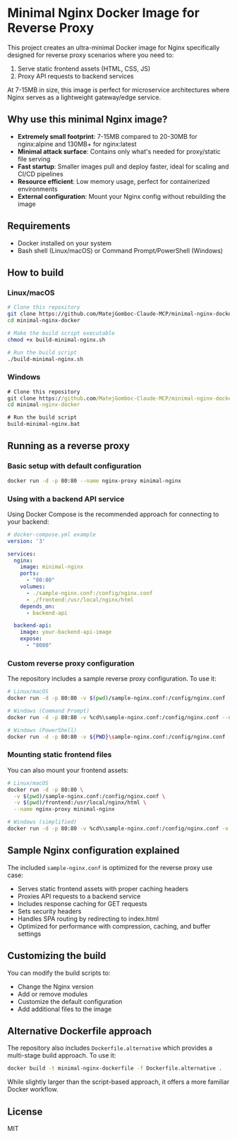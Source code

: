 # Minimal Nginx Docker Image for Reverse Proxy

This project creates an ultra-minimal Docker image for Nginx specifically designed for reverse proxy scenarios where you need to:

1. Serve static frontend assets (HTML, CSS, JS)
2. Proxy API requests to backend services

At 7-15MB in size, this image is perfect for microservice architectures where Nginx serves as a lightweight gateway/edge service.

## Why use this minimal Nginx image?

- **Extremely small footprint**: 7-15MB compared to 20-30MB for nginx:alpine and 130MB+ for nginx:latest
- **Minimal attack surface**: Contains only what's needed for proxy/static file serving
- **Fast startup**: Smaller images pull and deploy faster, ideal for scaling and CI/CD pipelines
- **Resource efficient**: Low memory usage, perfect for containerized environments
- **External configuration**: Mount your Nginx config without rebuilding the image

## Requirements

- Docker installed on your system
- Bash shell (Linux/macOS) or Command Prompt/PowerShell (Windows)

## How to build

### Linux/macOS

```bash
# Clone this repository
git clone https://github.com/MatejGomboc-Claude-MCP/minimal-nginx-docker.git
cd minimal-nginx-docker

# Make the build script executable
chmod +x build-minimal-nginx.sh

# Run the build script
./build-minimal-nginx.sh
```

### Windows

```cmd
# Clone this repository
git clone https://github.com/MatejGomboc-Claude-MCP/minimal-nginx-docker.git
cd minimal-nginx-docker

# Run the build script
build-minimal-nginx.bat
```

## Running as a reverse proxy

### Basic setup with default configuration

```bash
docker run -d -p 80:80 --name nginx-proxy minimal-nginx
```

### Using with a backend API service

Using Docker Compose is the recommended approach for connecting to your backend:

```yaml
# docker-compose.yml example
version: '3'

services:
  nginx:
    image: minimal-nginx
    ports:
      - "80:80"
    volumes:
      - ./sample-nginx.conf:/config/nginx.conf
      - ./frontend:/usr/local/nginx/html
    depends_on:
      - backend-api

  backend-api:
    image: your-backend-api-image
    expose:
      - "8080"
```

### Custom reverse proxy configuration

The repository includes a sample reverse proxy configuration. To use it:

```bash
# Linux/macOS
docker run -d -p 80:80 -v $(pwd)/sample-nginx.conf:/config/nginx.conf --name nginx-proxy minimal-nginx

# Windows (Command Prompt)
docker run -d -p 80:80 -v %cd%\sample-nginx.conf:/config/nginx.conf --name nginx-proxy minimal-nginx

# Windows (PowerShell)
docker run -d -p 80:80 -v ${PWD}\sample-nginx.conf:/config/nginx.conf --name nginx-proxy minimal-nginx
```

### Mounting static frontend files

You can also mount your frontend assets:

```bash
# Linux/macOS
docker run -d -p 80:80 \
  -v $(pwd)/sample-nginx.conf:/config/nginx.conf \
  -v $(pwd)/frontend:/usr/local/nginx/html \
  --name nginx-proxy minimal-nginx

# Windows (simplified)
docker run -d -p 80:80 -v %cd%\sample-nginx.conf:/config/nginx.conf -v %cd%\frontend:/usr/local/nginx/html --name nginx-proxy minimal-nginx
```

## Sample Nginx configuration explained

The included `sample-nginx.conf` is optimized for the reverse proxy use case:

- Serves static frontend assets with proper caching headers
- Proxies API requests to a backend service
- Includes response caching for GET requests
- Sets security headers
- Handles SPA routing by redirecting to index.html
- Optimized for performance with compression, caching, and buffer settings

## Customizing the build

You can modify the build scripts to:

- Change the Nginx version
- Add or remove modules
- Customize the default configuration
- Add additional files to the image

## Alternative Dockerfile approach

The repository also includes `Dockerfile.alternative` which provides a multi-stage build approach. To use it:

```bash
docker build -t minimal-nginx-dockerfile -f Dockerfile.alternative .
```

While slightly larger than the script-based approach, it offers a more familiar Docker workflow.

## License

MIT